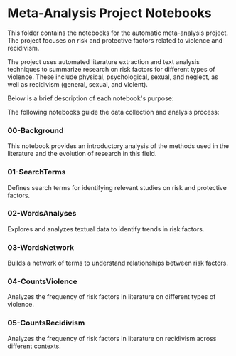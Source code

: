 # Meta-Analysis Project Notebooks

This folder contains the notebooks for the automatic meta-analysis project. The project focuses on risk and protective factors related to violence and recidivism.

The project uses automated literature extraction and text analysis techniques to summarize research on risk factors for different types of violence. These include physical, psychological, sexual, and neglect, as well as recidivism (general, sexual, and violent).

Below is a brief description of each notebook's purpose:

The following notebooks guide the data collection and analysis process:

### 00-Background

This notebook provides an introductory analysis of the methods used in the literature and the evolution of research in this field.

### 01-SearchTerms

Defines search terms for identifying relevant studies on risk and protective factors.

### 02-WordsAnalyses

Explores and analyzes textual data to identify trends in risk factors.

### 03-WordsNetwork

Builds a network of terms to understand relationships between risk factors.

### 04-CountsViolence

Analyzes the frequency of risk factors in literature on different types of violence.

### 05-CountsRecidivism

Analyzes the frequency of risk factors in literature on recidivism across different contexts.